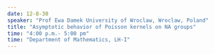 ```yaml
---
date: 12-8-30
speaker: "Prof Ewa Damek University of Wroclaw, Wroclaw, Poland"
title: "Asymptotic behavior of Poisson kernels on NA groups"
time: "4:00 p.m.- 5:00 pm" 
time: "Department of Mathematics, LH-I"
---
```


